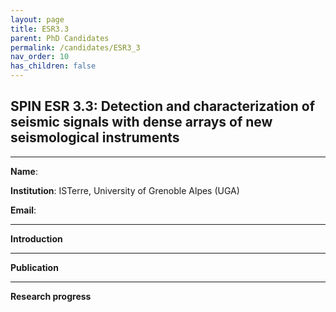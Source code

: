 ```yaml
---
layout: page
title: ESR3.3
parent: PhD Candidates
permalink: /candidates/ESR3_3
nav_order: 10
has_children: false
---
```


## SPIN ESR 3.3: Detection and characterization of seismic signals with dense arrays of new seismological instruments

---
__Name__:          

__Institution__: ISTerre, University of Grenoble Alpes (UGA)

__Email__: 

---
__Introduction__


---
__Publication__


---
__Research progress__









